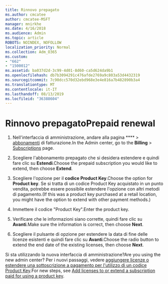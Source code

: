 ```yaml
---
title: Rinnovo prepagato
ms.author: cmcatee
author: cmcatee-MSFT
manager: mnirkhe
ms.date: 4/16/2018
ms.audience: Admin
ms.topic: article
ROBOTS: NOINDEX, NOFOLLOW
localization_priority: Normal
ms.collection: Adm_O365
ms.custom:
- "662"
- "1500012"
ms.assetid: ba037d2d-3c99-4d01-8d60-ca5d624da9b1
ms.openlocfilehash: db7b3094291c476afde2769a9c803a53d4432319
ms.sourcegitcommit: 7c90dcc570d32ebd968e3e4e816a7b482890b3a4
ms.translationtype: MT
ms.contentlocale: it-IT
ms.lasthandoff: 08/13/2019
ms.locfileid: "36388604"
---
```

# <a name="prepaid-renewal"></a><span data-ttu-id="756ab-102">Rinnovo prepagato</span><span class="sxs-lookup"><span data-stu-id="756ab-102">Prepaid renewal</span></span>

1. <span data-ttu-id="756ab-103">Nell'interfaccia di amministrazione, andare alla pagina \*\*\*\* \> [abbonamenti](https://go.microsoft.com/fwlink/p/?linkid=842054) di fatturazione.</span><span class="sxs-lookup"><span data-stu-id="756ab-103">In the Admin center, go to the **Billing** \> [Subscriptions](https://go.microsoft.com/fwlink/p/?linkid=842054) page.</span></span>

2. <span data-ttu-id="756ab-104">Scegliere l'abbonamento prepagato che si desidera estendere e quindi fare clic su **Estendi**.</span><span class="sxs-lookup"><span data-stu-id="756ab-104">Choose the prepaid subscription you would like to extend, then choose **Extend**.</span></span>

3. <span data-ttu-id="756ab-105">Scegliere l'opzione per il **codice Product Key**.</span><span class="sxs-lookup"><span data-stu-id="756ab-105">Choose the option for **Product key**.</span></span> <span data-ttu-id="756ab-106">Se si tratta di un codice Product Key acquistato in un punto vendita, potrebbe essere possibile estendere l'opzione con altri metodi di pagamento.</span><span class="sxs-lookup"><span data-stu-id="756ab-106">(If this was a product key purchased at a retail location, you might have the option to extend with other payment methods.)</span></span>

4. <span data-ttu-id="756ab-107">Immettere il codice "Product Key".</span><span class="sxs-lookup"><span data-stu-id="756ab-107">Enter the product key.</span></span>

5. <span data-ttu-id="756ab-108">Verificare che le informazioni siano corrette, quindi fare clic su **Avanti**.</span><span class="sxs-lookup"><span data-stu-id="756ab-108">Make sure the information is correct, then choose **Next**.</span></span>

6. <span data-ttu-id="756ab-109">Scegliere il pulsante di opzione per estendere la data di fine delle licenze esistenti e quindi fare clic su **Avanti**.</span><span class="sxs-lookup"><span data-stu-id="756ab-109">Choose the radio button to extend the end date of the existing licenses, then choose **Next**.</span></span>

<span data-ttu-id="756ab-110">Si sta utilizzando la nuova interfaccia di amministrazione?</span><span class="sxs-lookup"><span data-stu-id="756ab-110">Are you using the new admin center?</span></span> <span data-ttu-id="756ab-111">Per i nuovi passaggi, vedere [aggiungere licenze o estendere una sottoscrizione a pagamento per l'utilizzo di un codice Product Key](https://docs.microsoft.com/en-us/office365/admin/misc/add-licenses-using-product-key).</span><span class="sxs-lookup"><span data-stu-id="756ab-111">For new steps, see [Add licenses to or extend a subscription paid for using a product key](https://docs.microsoft.com/en-us/office365/admin/misc/add-licenses-using-product-key).</span></span>